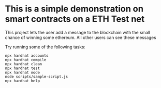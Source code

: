 # This is a simple demonstration on smart contracts on a ETH Test net

This project lets the user add a message to the blockchain with the small chance of winning some ethereum. All other users can see these messages

Try running some of the following tasks:

```shell
npx hardhat accounts
npx hardhat compile
npx hardhat clean
npx hardhat test
npx hardhat node
node scripts/sample-script.js
npx hardhat help
```
